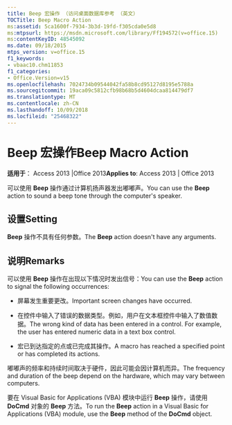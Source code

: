 ```yaml
---
title: Beep 宏操作 （访问桌面数据库参考 （英文）
TOCTitle: Beep Macro Action
ms:assetid: 5ca1600f-7934-3b3d-19fd-f305cda0e5d8
ms:mtpsurl: https://msdn.microsoft.com/library/Ff194572(v=office.15)
ms:contentKeyID: 48545092
ms.date: 09/18/2015
mtps_version: v=office.15
f1_keywords:
- vbaac10.chm11853
f1_categories:
- Office.Version=v15
ms.openlocfilehash: 7024734b09544042fa58b8cd95127d8195e5788a
ms.sourcegitcommit: 19aca09c5812cfb98b68b5d4604dcaa814479df7
ms.translationtype: MT
ms.contentlocale: zh-CN
ms.lasthandoff: 10/09/2018
ms.locfileid: "25468322"
---
```

# <a name="beep-macro-action"></a><span data-ttu-id="95dc5-102">Beep 宏操作</span><span class="sxs-lookup"><span data-stu-id="95dc5-102">Beep Macro Action</span></span>


<span data-ttu-id="95dc5-103">**适用于**： Access 2013 |Office 2013</span><span class="sxs-lookup"><span data-stu-id="95dc5-103">**Applies to**: Access 2013 | Office 2013</span></span>

<span data-ttu-id="95dc5-104">可以使用 **Beep** 操作通过计算机扬声器发出嘟嘟声。</span><span class="sxs-lookup"><span data-stu-id="95dc5-104">You can use the **Beep** action to sound a beep tone through the computer's speaker.</span></span>

## <a name="setting"></a><span data-ttu-id="95dc5-105">设置</span><span class="sxs-lookup"><span data-stu-id="95dc5-105">Setting</span></span>

<span data-ttu-id="95dc5-106">**Beep** 操作不具有任何参数。</span><span class="sxs-lookup"><span data-stu-id="95dc5-106">The **Beep** action doesn't have any arguments.</span></span>

## <a name="remarks"></a><span data-ttu-id="95dc5-107">说明</span><span class="sxs-lookup"><span data-stu-id="95dc5-107">Remarks</span></span>

<span data-ttu-id="95dc5-108">可以使用 **Beep** 操作在出现以下情况时发出信号：</span><span class="sxs-lookup"><span data-stu-id="95dc5-108">You can use the **Beep** action to signal the following occurrences:</span></span>

  - <span data-ttu-id="95dc5-109">屏幕发生重要更改。</span><span class="sxs-lookup"><span data-stu-id="95dc5-109">Important screen changes have occurred.</span></span>

  - <span data-ttu-id="95dc5-p101">在控件中输入了错误的数据类型。例如，用户在文本框控件中输入了数值数据。</span><span class="sxs-lookup"><span data-stu-id="95dc5-p101">The wrong kind of data has been entered in a control. For example, the user has entered numeric data in a text box control.</span></span>

  - <span data-ttu-id="95dc5-112">宏已到达指定的点或已完成其操作。</span><span class="sxs-lookup"><span data-stu-id="95dc5-112">A macro has reached a specified point or has completed its actions.</span></span>

<span data-ttu-id="95dc5-113">嘟嘟声的频率和持续时间取决于硬件，因此可能会因计算机而异。</span><span class="sxs-lookup"><span data-stu-id="95dc5-113">The frequency and duration of the beep depend on the hardware, which may vary between computers.</span></span>

<span data-ttu-id="95dc5-114">要在 Visual Basic for Applications (VBA) 模块中运行 **Beep** 操作，请使用 **DoCmd** 对象的 **Beep** 方法。</span><span class="sxs-lookup"><span data-stu-id="95dc5-114">To run the **Beep** action in a Visual Basic for Applications (VBA) module, use the **Beep** method of the **DoCmd** object.</span></span>

